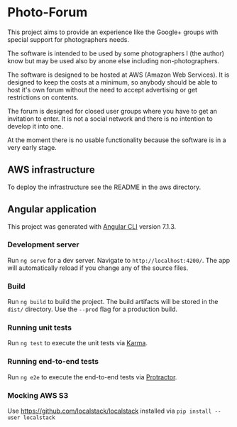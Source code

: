 # Photo-Forum

This project aims to provide an experience like the Google+ groups with special support for
photographers needs.

The software is intended to be used by some photographers I (the author) know but may be used
also by anone else including non-photographers.

The software is designed to be hosted at AWS (Amazon Web Services). It is designed to keep
the costs at a minimum, so anybody should be able to host it's own forum without the need
to accept advertising or get restrictions on contents.

The forum is designed for closed user groups where you have to get an invitation
to enter. It is not a social network and there is no intention to develop it into one.

At the moment there is no usable functionality because the software is in a very early stage.

## AWS infrastructure

To deploy the infrastructure see the README in the aws directory.

## Angular application

This project was generated with [Angular CLI](https://github.com/angular/angular-cli) version 7.1.3.

### Development server

Run `ng serve` for a dev server. Navigate to `http://localhost:4200/`. The app will automatically reload if you change any of the source files.

### Build

Run `ng build` to build the project. The build artifacts will be stored in the `dist/` directory. Use the `--prod` flag for a production build.

### Running unit tests

Run `ng test` to execute the unit tests via [Karma](https://karma-runner.github.io).

### Running end-to-end tests

Run `ng e2e` to execute the end-to-end tests via [Protractor](http://www.protractortest.org/).

### Mocking AWS S3

Use https://github.com/localstack/localstack installed via  `pip install --user localstack` 